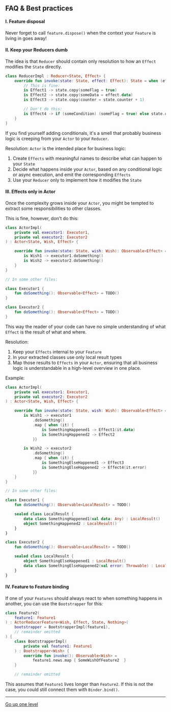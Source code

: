## FAQ & Best practices

#### I. Feature disposal

Never forget to call `feature.dispose()` when the context your `Feature` is living in goes away!

#### II. Keep your Reducers dumb

The idea is that `Reducer` should contain only resolution to how an `Effect` modifies the `State` directly.

```kotlin
class ReducerImpl : Reducer<State, Effect> {
    override fun invoke(state: State, effect: Effect): State = when (effect) {
        // This is fine:
        is Effect1 -> state.copy(someFlag = true)
        is Effect2 -> state.copy(someData = effect.data)
        is Effect3 -> state.copy(counter = state.counter + 1)

        // Don't do this:
        is Effect4 -> if (someCondition) (someFlag = true) else state.copy(counter = state.counter + 1)
    }
}
```

If you find yourself adding conditionals, it's a smell that probably business logic is creeping from your `Actor` to your `Reducer`.

Resolution: `Actor` is the intended place for business logic:
1. Create `Effects` with meaningful names to describe what can happen to your `State`
2. Decide what happens inside your `Actor`, based on any conditional logic or async execution, and emit the corresponding `Effects`
3. Use your `Reducer` only to implement how it modifies the `State`

#### III. Effects only in Actor

Once the complexity grows inside your `Actor`, you might be tempted to extract some responsibilities to other classes.

This is fine, however, don't do this:

```kotlin
class ActorImpl(
    private val executor1: Executor1,
    private val executor2: Executor2
) : Actor<State, Wish, Effect> {

    override fun invoke(state: State, wish: Wish): Observable<Effect> = when (wish) {
        is Wish1 -> executor1.doSomething()
        is Wish2 -> executor2.doSomething()
    }
}

// In some other files:

class Executor1 {
    fun doSomething(): Observable<Effect> = TODO()
}

class Executor2 {
    fun doSomething(): Observable<Effect> = TODO()
}
```

This way the reader of your code can have no simple understanding of what `Effect` is the result of what and where.

Resolution:
1. Keep your `Effects` internal to your `Feature`
2. In your extracted classes use only local result types
3. Map those results to `Effects` in your `Actor`, ensuring that all business logic is understandable in a high-level overview in one place.

Example:

```kotlin
class ActorImpl(
    private val executor1: Executor1,
    private val executor2: Executor2
) : Actor<State, Wish, Effect> {

    override fun invoke(state: State, wish: Wish): Observable<Effect> = when (wish) {
        is Wish1 -> executor1
            .doSomething()
            .map { when (it) {
                is SomethingHappened1 -> Effect1(it.data)
                is SomethingHappened2 -> Effect2
            }}

        is Wish2 -> executor2
            .doSomething()
            .map { when (it) {
                is SomethingElseHappened1 -> Effect3
                is SomethingElseHappened2 -> Effect4(it.error)
            }}
    }
}

// In some other files:

class Executor1 {
    fun doSomething(): Observable<LocalResult> = TODO()

    sealed class LocalResult {
        data class SomethingHappened1(val data: Any) : LocalResult()
        object SomethingHappened2 : LocalResult()
    }
}

class Executor2 {
    fun doSomething(): Observable<LocalResult> = TODO()

    sealed class LocalResult {
        object SomethingElseHappened1 : LocalResult()
        data class SomethingElseHappened2(val error: Throwable) : LocalResult()
    }
}
```

#### IV. Feature to Feature binding

If one of your `Features` should always react to when something happens in another, you can use the `Bootstrapper` for this:

```kotlin
class Feature2(
    feature1: Feature1
) : ActorReducerFeature<Wish, Effect, State, Nothing>(
    bootstrapper = BootstrapperImpl(feature1),
    // remainder omitted
) {
    class BootstrapperImpl(
        private val feature1: Feature1
    ) : Bootstrapper<Wish> {
        override fun invoke(): Observable<Wish> =
            feature1.news.map { SomeWishOfFeature2  }
    }

    // remainder omitted
```

This assumes that `Feature1` lives longer than `Feature2`. If this is not the case, you could still connect them with `Binder.bind()`.

---

[Go up one level](../README.md)
